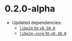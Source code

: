 # 0.2.0-alpha

- Updated dependencies:
  - [`libp2p` to `v0.50.0`](#2)
  - [`libp2p-core` to `v0.38.0`](#3)
